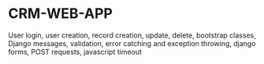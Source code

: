# CRM-WEB-APP
User login, user creation, record creation, update, delete, bootstrap classes, Django messages, validation, error catching and exception throwing, django forms, POST requests, javascript timeout
